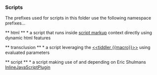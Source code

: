### Scripts
The prefixes used for scripts in this folder use the following namespace prefixes...

** html **
    * a script that runs inside [<html>script</html> markup](http://tiddlywiki.org#Markup) context directly using dynamic html features

** transclusion **
    * a script leveraging the [<<tiddler {{macro}}>>](http://tiddlywiki.org#tiddler) using evaluated parameters

** script **
    * a script making use of and depending on Eric Shulmans [InlineJavaScriptPlugin](http://tiddlytools.com#InlinJavascriptPlugin)